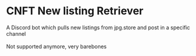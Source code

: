 # CNFT New listing Retriever
A Discord bot which pulls new listings from jpg.store and post in a specific channel<br><br>
Not supported anymore, very barebones
